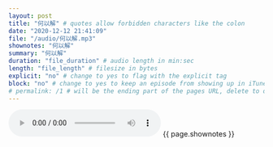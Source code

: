 ```yaml
---
layout: post
title: "何以解" # quotes allow forbidden characters like the colon
date: "2020-12-12 21:41:09"
file: "/audio/何以解.mp3"
shownotes: "何以解"
summary: "何以解"
duration: "file_duration" # audio length in min:sec
length: "file_length" # filesize in bytes
explicit: "no" # change to yes to flag with the explicit tag
block: "no" # change to yes to keep an episode from showing up in iTunes
# permalink: /1 # will be the ending part of the pages URL, delete to default to the title
---
```


<audio controls>
<source src="{{site.url}}{{site.baseurl}}{{ page.file }}" type="audio/x-mp3">
Your browser does not support the audio element.
</audio>
{{ page.shownotes }}
